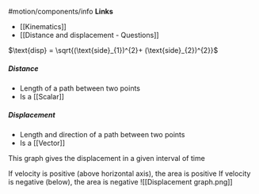 #motion/components/info
**Links**
- [[Kinematics]] 
- [[Distance and displacement - Questions]] 

$\text{disp} = \sqrt{(\text{side}_{1})^{2}+ (\text{side}_{2})^{2}}$

##### Distance
- Length of a path between two points
- Is a [[Scalar]]

##### Displacement
- Length and direction of a path between two points
- Is a [[Vector]] 


This graph gives the displacement in a given interval of time

If velocity is positive (above horizontal axis), the area is positive
If velocity is negative (below), the area is negative
![[Displacement graph.png]]
